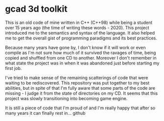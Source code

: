 # gcad 3d toolkit
This is an old code of mine written in C++ (C++98) while being a student over 15 years ago (the time of writing these words - 2020). This project introduced me to the semantics and syntax of the language. It also helped me to get the overall gist of programming paradigms and its best practices. 

Because many years have gone by, I don't know if it will work or even compile as I'm not sure how much of it survived the ravages of time, being copied and shuffled from one CD to another. Moreover I don't remember in what state the project was in when it was abandoned just before starting my first job. 

I've tried to make sense of the remaining scatterings of code that were waiting to be rediscovered. This repository was put together to my best abilities, but in spite of that I'm fully aware that some parts of the code are missing - I judge it from the state of directories on my CD. It seems that this project was slowly transitioning into becoming game engine.

It is still a piece of code that I'm proud of and I'm really happy that after so many years it can finally rest in... github
